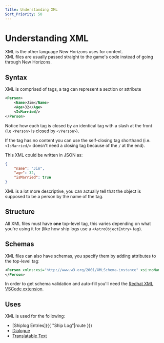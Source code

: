 ```yaml
---
Title: Understanding XML
Sort_Priority: 50
---
```


# Understanding XML

XML is the other language New Horizons uses for content.  
XML files are usually passed straight to the game's code instead of going through New Horizons.

## Syntax

XML is comprised of tags, a tag can represent a section or attribute

```xml
<Person>
	<Name>Jim</Name>
	<Age>32</Age>
	<IsMarried/>
</Person>
```

Notice how each tag is closed by an identical tag with a slash at the front (i.e `<Person>` is closed by `</Person>`).  

If the tag has no content you can use the self-closing tag shorthand (i.e. `<IsMarried/>` doesn't need a closing tag because of the `/` at the end).

This XML could be written in JSON as:

```json
{
	"name": "Jim",
	"age": 32,
	"isMarried": true
}
```

XML is a lot more descriptive, you can actually tell that the object is supposed to be a person by the name of the tag.

## Structure

All XML files must have **one** top-level tag, this varies depending on what you're using it for (like how ship logs use a `<AstroObjectEntry>` tag).  

## Schemas 

XML files can also have schemas, you specify them by adding attributes to the top-level tag:

```xml
<Person xmlns:xsi="http://www.w3.org/2001/XMLSchema-instance" xsi:noNamespaceSchemaLocation="Link goes here">
</Person>
```

In order to get schema validation and auto-fill you'll need the [Redhat XML VSCode extension](https://marketplace.visualstudio.com/items?itemName=redhat.vscode-xml).
<!-- TODO: Make external, Vim is dumb -->

## Uses

XML is used for the following:

- [Shiplog Entries]({{ "Ship Log"|route }})
- [Dialogue](#)
- [Translatable Text](#)



